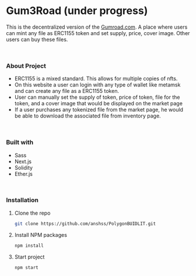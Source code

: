 # Gum3Road  (under progress)
This is the decentralized version of the [Gumroad.com](https://gumroad.com/). A place where users can mint any file as ERC1155 token and set supply, price, cover image. Other users can buy these files.

<br/>

### About Project
- ERC1155 is a mixed standard. This allows for multiple copies of nfts. 
- On this website a user can login with any type of wallet like metamsk and can create any file as a ERC1155 token. 
- User can manually set the supply of token, price of token, file for the token, and a cover image that would be displayed on the market page
- If a user purchases any tokenized file from the market page, he would be able to download the associated file from inventory page.

<br/>

### Built with
- Sass
- Next.js
- Solidity
- Ether.js

<br/>

### Installation

1. Clone the repo
   ```sh
   git clone https://github.com/anshss/PolygonBUIDLIT.git
   ```
2. Install NPM packages
   ```sh
   npm install
   ```
3. Start project
   ```sh
   npm start
   ```
